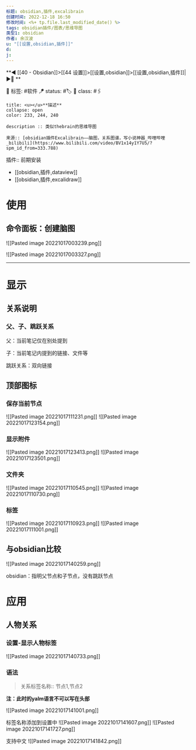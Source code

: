 ```yaml
---
标题: obsidian,插件,excalibrain
创建时间: 2022-12-18 16:50
修改时间: <%+ tp.file.last_modified_date() %>
tags: obsidian插件/图表/思维导图
类型1: obsidian
作者: 余汉波
u: "[[设置,obsidian,插件]]"
d:
j: 
---
```


**◀️ [[40 - Obsidian]]>[[44 设置]]>[[设置,obsidian]]>[[设置,obsidian,插件]]| ▶️📎 **  

🧩 标签:  #软件 
🪁 status: #🏷️
🎏 class: #🖇️

```ad-info
title: <u></u>**描述**
collapse: open
color: 233, 244, 240

description :: 类似thebrain的思维导图

来源:: [obsidian插件Excalibrain——脑图，关系图谱，写小说神器_哔哩哔哩_bilibili](https://www.bilibili.com/video/BV1x14y1Y7U5/?spm_id_from=333.788)

```

 

插件:: 前期安装
- [[obsidian,插件,dataview]]
- [[obsidian,插件,excalidraw]]

# 使用

## 命令面板：创建脑图

![[Pasted image 20221017003239.png]]

![[Pasted image 20221017003327.png]]

---

# 显示

## 关系说明

### 父、子、跳跃关系

父：当前笔记仅在别处提到

子：当前笔记内提到的链接、文件等

跳跃关系：双向链接

## 顶部图标

### 保存当前节点

![[Pasted image 20221017111231.png]]
![[Pasted image 20221017123154.png]]

### 显示附件

![[Pasted image 20221017123413.png]]
![[Pasted image 20221017123501.png]]


### 文件夹

![[Pasted image 20221017110545.png]]
![[Pasted image 20221017110730.png]]

### 标签

![[Pasted image 20221017110923.png]]
![[Pasted image 20221017111001.png]]

## 与obsidian比较

![[Pasted image 20221017140259.png]]

obsidian：指明父节点和子节点，没有跳跃节点

# 应用

## 人物关系

### 设置-显示人物标签
![[Pasted image 20221017140733.png]]

### 语法

> 关系标签名称:: 节点1,节点2

**注：此时的yalm语言不可以写在头部**

![[Pasted image 20221017141001.png]]

标签名称添加到设置中
![[Pasted image 20221017141607.png]]
![[Pasted image 20221017141727.png]]

支持中文
![[Pasted image 20221017141842.png]]
